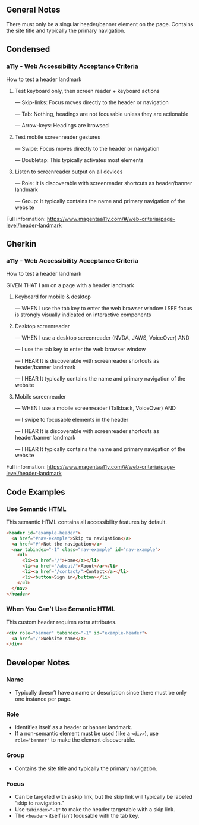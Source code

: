 ## General Notes

There must only be a singular header/banner element on the page. Contains the site title and typically the primary navigation.

## Condensed

### a11y - Web Accessibility Acceptance Criteria

How to test a header landmark

1. Test keyboard only, then screen reader + keyboard actions

   &mdash; Skip-links: Focus moves directly to the header or navigation

   &mdash; Tab: Nothing, headings are not focusable unless they are actionable

   &mdash; Arrow-keys: Headings are browsed

2. Test mobile screenreader gestures

   &mdash; Swipe: Focus moves directly to the header or navigation

   &mdash; Doubletap: This typically activates most elements

3. Listen to screenreader output on all devices

   &mdash; Role: It is discoverable with screenreader shortcuts as header/banner landmark

   &mdash; Group: It typically contains the name and primary navigation of the website

Full information: https://www.magentaa11y.com/#/web-criteria/page-level/header-landmark

## Gherkin

### a11y - Web Accessibility Acceptance Criteria

How to test a header landmark

GIVEN THAT I am on a page with a header landmark

1. Keyboard for mobile & desktop

   &mdash; WHEN I use the tab key to enter the web browser window I SEE focus is strongly visually indicated on interactive components

2. Desktop screenreader

   &mdash; WHEN I use a desktop screenreader (NVDA, JAWS, VoiceOver) AND

   &mdash; I use the tab key to enter the web browser window

   &mdash; I HEAR It is discoverable with screenreader shortcuts as header/banner landmark

   &mdash; I HEAR It typically contains the name and primary navigation of the website

3. Mobile screenreader

   &mdash; WHEN I use a mobile screenreader (Talkback, VoiceOver) AND

   &mdash; I swipe to focusable elements in the header

   &mdash; I HEAR It is discoverable with screenreader shortcuts as header/banner landmark

   &mdash; I HEAR It typically contains the name and primary navigation of the website

Full information: https://www.magentaa11y.com/#/web-criteria/page-level/header-landmark

## Code Examples

### Use Semantic HTML

This semantic HTML contains all accessibility features by default.

```html
<header id="example-header">
  <a href="#nav-example">Skip to navigation</a>
  <a href="#">Not the navigation</a>
  <nav tabindex="-1" class="nav-example" id="nav-example">
    <ul>
      <li><a href="/">Home</a></li>
      <li><a href="/about/">About</a></li>
      <li><a href="/contact/">Contact</a></li>
      <li><button>Sign in</button></li>
    </ul>
  </nav>
</header>
```

### When You Can’t Use Semantic HTML

This custom header requires extra attributes.

```html
<div role="banner" tabindex="-1" id="example-header">
  <a href="/">Website name</a>
</div>
```

## Developer Notes

### Name

- Typically doesn’t have a name or description since there must be only one instance per page.

### Role

- Identifies itself as a header or banner landmark.
- If a non-semantic element must be used (like a `<div>`), use `role="banner"` to make the element discoverable.

### Group

- Contains the site title and typically the primary navigation.

### Focus

- Can be targeted with a skip link, but the skip link will typically be labeled “skip to navigation.”
- Use `tabindex="-1"` to make the header targetable with a skip link.
- The `<header>` itself isn’t focusable with the tab key.
